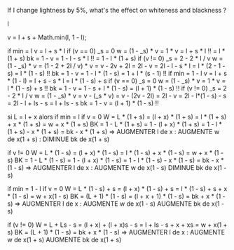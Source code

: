 If I change lightness by 5%, what's the effect on whiteness and blackness ?

l

v = l + s + Math.min(l, 1 - l);

if min = l
  v = l + s * l
  if (v == 0)
    _s = 0
    w = (1 - _s) * v
      = 1 * v
      = l + s * l !!
      = l * (1 + s)
    bk = 1 - v
       = 1 - l - s * l !!
       = 1 - l * (1 + s)
  if (v != 0)
    _s = 2 - 2 * l / v
    w = (1 - _s) * v
      = (1 - 2 + 2l / v) * v
      = v - 2v + 2l
      = 2l - v
      = 2l - l - s * l
      = l * (2 - 1 - s)
      = l * (1 - s) !!
    bk = 1 - v
       = 1 - l * (1 - s)
       = 1 + l * (s - 1) !!
if min = 1 - l
  v = l + s * (1 - l)
    = l + s - s * l
    = l * (1 - s) + s
  if (v == 0)
    _s = 0
    w = (1 - _s) * v
      = 1 * v
      = l * (1 - s) + s !!
    bk = 1 - v
       = 1 - s + l * (1 - s)
       = (l + 1) * (1 - s) !!
  if (v != 0)
    _s = 2 - 2 * l / v
    w = (1 - _s) * v
      = v - (_s * v)
      = v - (2v - 2l)
      = 2l - v
      = 2l - l*(1 - s) - s
      = 2l - l + ls - s
      = l + ls - s
    bk = 1 - v
       = (l + 1) * (1 - s) !!

si L = l + x
alors
if min = l
  if v = 0
    W = L * (1 + s)
      = (l + x) * (1 + s)
      = l * (1 + s) + x * (1 + s)
      = w + x * (1 + s)
    BK = 1 - L * (1 + s)
       = 1 - (l + x) * (1 + s)
       = 1 - l * (1 + s) - x * (1 + s)
       = bk - x * (1 + s)
    => AUGMENTER l de x : AUGMENTE w de x(1 + s)
                        : DIMINUE bk de x(1 + s)

  if v != 0
    W = L * (1 - s)
      = (l + x) * (1 - s)
      = l * (1 - s) + x * (1 - s)
      = w + x * (1 - s)
    BK = 1 - L * (1 - s)
       = 1 - (l + x) * (1 - s)
       = 1 - l * (1 - s) - x * (1 - s)
       = bk - x * (1 - s)
    => AUGMENTER l de x : AUGMENTE w de x(1 - s)
                          DIMINUE bk de x(1 - s)

if min = 1 - l
  if v = 0
    W = L * (1 - s) + s
      = (l + x) * (1 - s) + s
      = l * (1 - s) + s + x * (1 - s)
      = w + x(1 - s)
    BK = (L + 1) * (1 - s)
       = (l + x + 1) * (1 - s)
       = bk + x * (1 - s)
    => AUGMENTER l de x : AUGMENTE w de x(1 - s)
                          AUGMENTE bk de x(1 - s)
  
  if (v != 0)
    W = L + Ls - s
      = (l + x) + (l + x)s - s
      = l + ls - s + x + xs
      = w + x(1 + s)
    BK = (L + 1) * (1 - s)
       = bk + x * (1 - s)
    => AUGMENTER l de x : AUGMENTE w de x(1 + s)
                          AUGMENTE bk de x(1 + s)